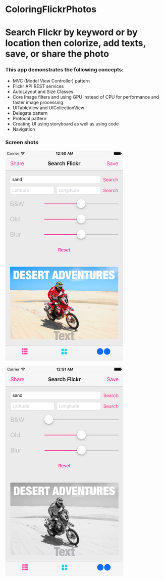 # ColoringFlickrPhotos
# Search Flickr by keyword or by location then colorize, add texts, save, or share the photo


### This app demonstrates the following concepts:
- MVC (Model View Controller) pattern
- Flickr API REST services
- AutoLayout and Size Classes
- Core Image filters and using GPU instead of CPU for performance and faster image processing
- UITableView and UICollectionView
- Delegate pattern
- Protocol pattern
- Creating UI using storyboard as well as using code
- Navigation 


### Screen shots

![alt text](https://github.com/appfactoryCo/ColoringFlickrPhotos/blob/master/Screen%20Shot%202017-04-08%20at%201.04.03%20AM.png)

![alt text](https://github.com/appfactoryCo/ColoringFlickrPhotos/blob/master/Screen%20Shot%202017-04-08%20at%201.03.38%20AM.png)
